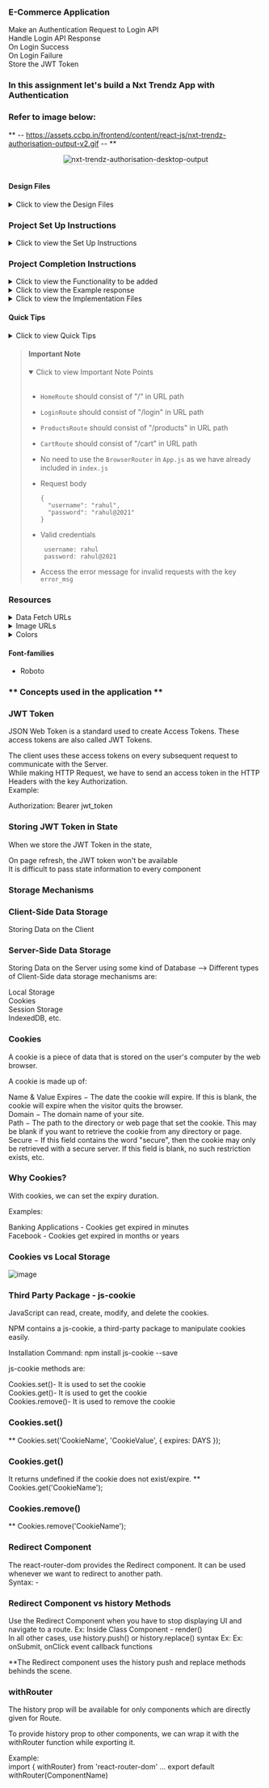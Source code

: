 ### E-Commerce Application
Make an Authentication Request to Login API</br>
Handle Login API Response</br>
On Login Success</br>
On Login Failure</br>
Store the JWT Token</br>


### In this assignment let's build a **Nxt Trendz** App with Authentication 

### Refer to image below:
** -- https://assets.ccbp.in/frontend/content/react-js/nxt-trendz-authorisation-output-v2.gif -- **
<br/>
<div style="text-align: center;">
    <img src="https://assets.ccbp.in/frontend/content/react-js/nxt-trendz-authorisation-output-v2.gif" alt="nxt-trendz-authorisation-desktop-output" style="max-width:90%;box-shadow:0 2.8px 2.2px rgba(0, 0, 0, 0.12)">
</div>
<br/>

#### Design Files

<details close>
<summary>Click to view the Design Files</summary>
<br>

- [Extra Small (Size < 576px), Small (Size >= 576px), and Medium (Size >= 768px) - Login](https://assets.ccbp.in/frontend/content/react-js/nxt-trendz-authentication-sm-login-output-v2.png)
- [Extra Small (Size < 576px), Small (Size >= 576px), and Medium (Size >= 768px) - Login Error](https://assets.ccbp.in/frontend/content/react-js/nxt-trendz-authentication-sm-login-error-output-v2.png)
- [Extra Small (Size < 576px) and Small (Size >= 576px) - Home](https://assets.ccbp.in/frontend/content/react-js/nxt-trendz-authorisation-sm-home-output.png)
- [Extra Small (Size < 576px) and Small (Size >= 576px) - Products](https://assets.ccbp.in/frontend/content/react-js/nxt-trendz-authorisation-sm-products-output.png)
- [Extra Small (Size < 576px) and Small (Size >= 576px) - Cart](https://assets.ccbp.in/frontend/content/react-js/nxt-trendz-authorisation-sm-cart-output.png)

- [Large (Size >= 992px) and Extra Large (Size >= 1200px) - Login](https://assets.ccbp.in/frontend/content/react-js/nxt-trendz-authentication-lg-login-output.png)
- [Medium (Size >= 768px), Large (Size >= 992px) and Extra Large (Size >= 1200px) - Home](https://assets.ccbp.in/frontend/content/react-js/nxt-trendz-authentication-lg-home-output.png)
- [Medium (Size >= 768px), Large (Size >= 992px) and Extra Large (Size >= 1200px) - Products](https://assets.ccbp.in/frontend/content/react-js/nxt-trendz-authorisation-lg-products-output.png)
- [Medium (Size >= 768px), Large (Size >= 992px) and Extra Large (Size >= 1200px) - Cart](https://assets.ccbp.in/frontend/content/react-js/nxt-trendz-authorisation-lg-cart-output.png)
- [Medium (Size >= 768px), Large (Size >= 992px) and Extra Large (Size >= 1200px) - Not Found](https://assets.ccbp.in/frontend/content/react-js/nxt-trendz-authentication-lg-not-found-output.png)

</details>

### Project Set Up Instructions

<details close>
<summary>Click to view the Set Up Instructions</summary>
<br>

- Download dependencies by running `npm install`
- Start up the app using `npm start`

</details>

### Project Completion Instructions

<details close>
<summary>Click to view the Functionality to be added</summary>
<br>

#### Add Functionality

The app must have the following functionalities

- When an unauthenticated user tries to access the `HomeRoute`, `ProductsRoute`
  or `CartRoute` then the page should be redirected to the `LoginRoute`.
- When an authenticated user tries to access the `HomeRoute`, `ProductsRoute` or
  `CartRoute` then the page should be navigated to the respective route.
- When an authenticated user tries to access the `LoginRoute` then the page
  should be redirected to the `HomeRoute`.
- When the Logout button is clicked then the page should be navigated to the
  `LoginRoute`.
- When an undefined path is provided in the URL then the page should navigate to
the `NotFoundRoute`
</details>

<details close>
<summary>Click to view the Example response</summary>
<br>

- Success response from the URL `https://apis.ccbp.in/login` will be

```json
{
  "jwt_token": "eyJhbGciOiJIUzI1NiIsInR5cCI6IkpXVCJ9.eyJ1c2VybmFtZSI6InJhaHVsIiwicm9sZSI6IlBSSU1FX1VTRVIiLCJpYXQiOjE2MTk2Mjg2MTN9.nZDlFsnSWArLKKeF0QbmdVfLgzUbx1BGJsqa2kc_21Y"
}
```

- Failure response from the URL `https://apis.ccbp.in/login` for an invalid
  username will be

```json
{
  "status_code": 404,
  "error_msg": "Username is not found"
}
```

</details>

<details close>
<summary>Click to view the Implementation Files</summary>
<br>

- Your task is to complete the implementation of

  - `src/App.js`
  - `src/components/LoginForm/index.js`
  - `src/components/Header/index.js`
  - `src/components/Header/index.css`
  - `src/components/Products/index.js`
  - `src/components/Products/index.css`
  - `src/components/Cart/index.js`
  - `src/components/Cart/index.css`

</details>

#### Quick Tips

<details close>
<summary>Click to view Quick Tips</summary>
<br>

- The `onBlur` event listener is called when the element has lost the focus.
- You can use the below box-shadow CSS property to apply box-shadow effect to
  the containers,

  ```
    box-shadow: 0px 8px 40px rgba(7, 7, 7, 0.08);

  ```

- You can use the below cursor CSS property for buttons to set the type of mouse
  cursor, to show when the mouse pointer is over an element,

  ```
    cursor: pointer;
  ```

  <br/>
   <img src="https://assets.ccbp.in/frontend/content/react-js/cursor-pointer-img.png" alt="cursor pointer" style="width:100px" />

- You can use the below outline CSS property for buttons and input elements to
  remove the highlighting when the elements are clicked,

  ```
    outline: none;
  ```

</details>

> #### Important Note
>
> <details open>
> <summary>Click to view Important Note Points</summary>
> <br>
>
> - `HomeRoute` should consist of "/" in URL path
> - `LoginRoute` should consist of "/login" in URL path
> - `ProductsRoute` should consist of "/products" in URL path
> - `CartRoute` should consist of "/cart" in URL path
> - No need to use the `BrowserRouter` in `App.js` as we have already included
>   in `index.js`
> - Request body
>
>   ```
>   {
>     "username": "rahul",
>     "password": "rahul@2021"
>   }
>   ```
>
> - Valid credentials
>
>   ```
>    username: rahul
>    password: rahul@2021
>   ```
>
> - Access the error message for invalid requests with the key `error_msg`
> </details>

### Resources

<details close>
<summary>Data Fetch URLs</summary>
<br>

- `https://apis.ccbp.in/login`
</details>

<details close>
<summary>Image URLs</summary>
<br>

- [https://assets.ccbp.in/frontend/react-js/nxt-trendz-logo-img.png](https://assets.ccbp.in/frontend/react-js/nxt-trendz-logo-img.png) -
  alt text should be **website logo**
- [https://assets.ccbp.in/frontend/react-js/nxt-trendz-login-img.png](https://assets.ccbp.in/frontend/react-js/nxt-trendz-login-img.png) -
  alt text should be **website login**
- [https://assets.ccbp.in/frontend/react-js/nxt-trendz-home-img.png](https://assets.ccbp.in/frontend/react-js/nxt-trendz-home-img.png) -
  alt text should be **clothes that get you noticed**
- [https://assets.ccbp.in/frontend/react-js/nxt-trendz-log-out-img.png](https://assets.ccbp.in/frontend/react-js/nxt-trendz-log-out-img.png) -
  alt text should be **nav logout**
- [https://assets.ccbp.in/frontend/react-js/nxt-trendz-home-icon.png](https://assets.ccbp.in/frontend/react-js/nxt-trendz-home-icon.png) -
  alt text should be **nav home**
- [https://assets.ccbp.in/frontend/react-js/nxt-trendz-products-icon.png](https://assets.ccbp.in/frontend/react-js/nxt-trendz-products-icon.png) -
  alt text should be **nav products**

- [https://assets.ccbp.in/frontend/react-js/nxt-trendz-cart-icon.png](https://assets.ccbp.in/frontend/react-js/nxt-trendz-cart-icon.png) -
  alt text should be **nav cart**

- [https://assets.ccbp.in/frontend/react-js/nxt-trendz-products-img.png](https://assets.ccbp.in/frontend/react-js/nxt-trendz-products-img.png) -
  alt text should be **products**
- [https://assets.ccbp.in/frontend/react-js/nxt-trendz-cart-img.png](https://assets.ccbp.in/frontend/react-js/nxt-trendz-cart-img.png) -
alt text should be **cart**
</details>

<details close>
<summary>Colors</summary>
<br>
<div style="background-color: #1e293b; width: 150px; padding: 10px; color: white">Hex: #1e293b</div>
<div style="background-color: #ffffff; width: 150px; padding: 10px; color: black">Hex: #ffffff</div>
<div style="background-color: #475569; width: 150px; padding: 10px; color: white">Hex: #475569</div>
<div style="background-color: #e6f6ff; width: 150px; padding: 10px; color: black">Hex: #e6f6ff</div>
<div style="background-color: #d7dfe9; width: 150px; padding: 10px; color: black">Hex: #d7dfe9</div>
<div style="background-color: #e2e8f0; width: 150px; padding: 10px; color: black">Hex: #e2e8f0</div>
<div style="background-color: #64748b; width: 150px; padding: 10px; color: black">Hex: #64748b</div>
<div style="background-color: #0b69ff; width: 150px; padding: 10px; color: white">Hex: #0b69ff</div>
<div style="background-color: #ff0b37; width: 150px; padding: 10px; color: white">Hex: #ff0b37</div>
<div style="background-color: #0967d2; width: 150px; padding: 10px; color: white">Hex: #0967d2</div>

</details>

#### Font-families

- Roboto

### ** Concepts used in the application ** </br>
### JWT Token
JSON Web Token is a standard used to create Access Tokens. These access tokens are also called JWT Tokens.</br>

The client uses these access tokens on every subsequent request to communicate with the Server.</br>
While making HTTP Request, we have to send an access token in the HTTP Headers with the key Authorization.</br>
Example:</br>

Authorization: Bearer jwt_token</br>

### Storing JWT Token in State
When we store the JWT Token in the state,</br>

On page refresh, the JWT token won't be available</br>
It is difficult to pass state information to every component</br>


### Storage Mechanisms
### Client-Side Data Storage
Storing Data on the Client
### Server-Side Data Storage
Storing Data on the Server using some kind of Database
--> Different types of Client-Side data storage mechanisms are:</br>

Local Storage</br>
Cookies</br>
Session Storage</br>
IndexedDB, etc.</br>

### Cookies
A cookie is a piece of data that is stored on the user's computer by the web browser.

A cookie is made up of:

Name & Value
Expires − The date the cookie will expire. If this is blank, the cookie will expire when the visitor quits the browser.</br>
Domain − The domain name of your site.</br>
Path − The path to the directory or web page that set the cookie. This may be blank if you want to retrieve the cookie from any directory or page.</br>
Secure − If this field contains the word "secure", then the cookie may only be retrieved with a secure server. If this field is blank, no such restriction exists, etc.</br>

 ### Why Cookies?
With cookies, we can set the expiry duration.

Examples:</br>

Banking Applications - Cookies get expired in minutes</br>
Facebook - Cookies get expired in months or years</br>

### Cookies vs Local Storage
![image](https://user-images.githubusercontent.com/46521639/117770046-14be2480-b252-11eb-8d7e-e05b73ea0b6e.png)

### Third Party Package - js-cookie
JavaScript can read, create, modify, and delete the cookies.</br>

NPM contains a js-cookie, a third-party package to manipulate cookies easily.</br>

Installation Command:   npm install js-cookie --save </br>

js-cookie methods are:

Cookies.set()- It is used to set the cookie</br>
Cookies.get()- It is used to get the cookie</br>
Cookies.remove()- It is used to remove the cookie</br>

### Cookies.set()
** Cookies.set('CookieName', 'CookieValue', { expires: DAYS });

### Cookies.get()
It returns undefined if the cookie does not exist/expire.
** Cookies.get('CookieName');

### Cookies.remove()
** Cookies.remove('CookieName');

### Redirect Component
The react-router-dom provides the Redirect component. It can be used whenever we want to redirect to another path.</br>
Syntax: -  <Redirect to="PATH" />

### Redirect Component vs history Methods
Use the Redirect Component when you have to stop displaying UI and navigate to a route. Ex: Inside Class Component - render()</br>
In all other cases, use history.push() or history.replace() syntax Ex: Ex: onSubmit, onClick event callback functions</br>

**The Redirect component uses the history push and replace methods behinds the scene.

### withRouter
The history prop will be available for only components which are directly given for Route.</br>

To provide history prop to other components, we can wrap it with the withRouter function while exporting it.</br>

Example:</br>
import { withRouter} from 'react-router-dom'
...
export default withRouter(ComponentName)
